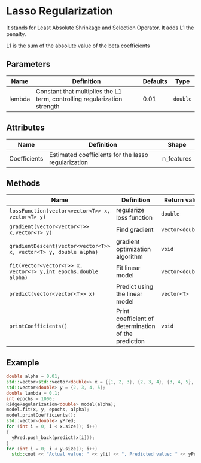 # Lasso Regularization

It stands for Least Absolute Shrinkage and Selection Operator. It adds L1 the penalty.

L1 is the sum of the absolute value of the beta coefficients

## Parameters

| Name          | Definition                                                                                  | Defaults | Type     |
| ------------- | ------------------------------------------------------------------------------------------- | -------- | ---------|
| lambda        | Constant that multiplies the L1 term, controlling regularization strength                   | 0.01     | `double` |


## Attributes

| Name         | Definition                                                | Shape      |
| ------------ | --------------------------------------------------------- | ---------- |
| Coefficients | Estimated coefficients for the lasso regularization       | n_features |

## Methods

| Name                            | Definition                                                               | Return value      |
| ------------------------------- | -----------------------------------------------------                    | ----------------- |
| `lossFunction(vector<vector<T>> x, vector<T> y)` |regularize loss function                                 | `double`          |
| `gradient(vector<vector<T>> x,vector<T> y)` | Find gradient                                                | `vector<double>`  |
| `gradientDescent(vector<vector<T>> x, vector<T> y, double alpha)` | gradient optimization algorithm        | `void`            |
| `fit(vector<vector<T>> x, vector<T> y,int epochs,double alpha)` | Fit linear model                          | `vector<double>`  |
| `predict(vector<vector<T>> x)`          | Predict using the linear model                                    | `vector<T>`       |
| `printCoefficients()`           | Print coefficient of determination of the prediction                     | `void`            |

## Example

```cpp
double alpha = 0.01;
std::vector<std::vector<double>> x = {{1, 2, 3}, {2, 3, 4}, {3, 4, 5}, {4, 5, 6}};
std::vector<double> y = {2, 3, 4, 5};
double lambda = 0.1;
int epochs = 1000;
RidgeRegularization<double> model(alpha);
model.fit(x, y, epochs, alpha);
model.printCoefficients();
std::vector<double> yPred;
for (int i = 0; i < x.size(); i++)
{
  yPred.push_back(predict(x[i]));
}
for (int i = 0; i < y.size(); i++)
  std::cout << "Actual value: " << y[i] << ", Predicted value: " << yPred[i]<< std::endl;

```
